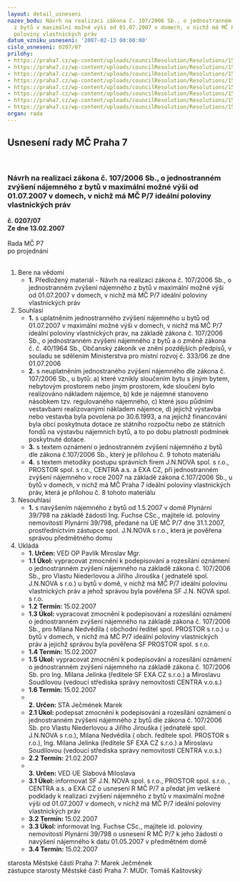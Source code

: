 ```yaml
---
layout: detail_usneseni
nazev_bodu: Návrh na realizaci zákona č. 107/2006 Sb., o jednostranném zvýšení nájemného
  z bytů v maximální možné výši od 01.07.2007 v domech, v nichž má MČ P/7 ideální
  poloviny vlastnických práv
datum_vzniku_usneseni: '2007-02-13 00:00:00'
cislo_usneseni: 0207/07
prilohy:
- https://praha7.cz/wp-content/uploads/councilResolution/Resolutions/15684/10-%c4%8d._1_nav%c3%bd%c5%a1en%c3%ad_dle_oblast%c3%ad_a_kateg.doc
- https://praha7.cz/wp-content/uploads/councilResolution/Resolutions/15684/10-%c4%8d._2_z%c3%a1kon_%c4%8d._107_-2006_sb.doc
- https://praha7.cz/wp-content/uploads/councilResolution/Resolutions/15684/10-%c4%8d._3_sd%c4%9blen%c3%ad_mmr_%c4%8d._333_2006_ze_dne_01.07.2006.pdf
- https://praha7.cz/wp-content/uploads/councilResolution/Resolutions/15684/10-%c4%8d._4_-_p%c5%99%c3%adloha_%c4%8d._1_sd%c4%9blen%c3%ad_mmr.pdf
- https://praha7.cz/wp-content/uploads/councilResolution/Resolutions/15684/10-%c4%8d._5_-_p%c5%99%c3%adloha_%c4%8d._2_sd%c4%9blen%c3%ad_mmr.pdf
- https://praha7.cz/wp-content/uploads/councilResolution/Resolutions/15684/10-%c4%8d._6_-_p%c5%99%c3%adloha_%c4%8d._3_sd%c4%9blen%c3%ad_mmr.pdf
- https://praha7.cz/wp-content/uploads/councilResolution/Resolutions/15684/10-%c4%8d._7-_koment%c3%a1%c5%99_k_z%c3%a1konu_%c4%8d._107_2006_sb.pdf
- https://praha7.cz/wp-content/uploads/councilResolution/Resolutions/15684/10-%c4%8d._9_-_ozn%c3%a1men%c3%ad_o_jednostr.zv%c3%bd%c5%a1.n%c3%a1jemn%c3%a9ho.rtf
organ: rada
---
```

<div id="ucUsn_pList" class="usn">
	<span><h2>Usnesení rady MČ Praha 7 </h2>
<br></span><div class="standBody">
<span><h3>Návrh na realizaci zákona č. 107/2006 Sb., o jednostranném zvýšení nájemného z bytů v maximální možné výši od 01.07.2007 v domech, v nichž má MČ P/7 ideální poloviny vlastnických práv</h3></span><div class="center">
		<strong>č. 0207/07</strong><br>
	</div>
<div class="center">
		<strong>Ze dne 13.02.2007</strong><br><br>
	</div>Rada MČ P7<br> po projednání<br><br><ol>
<li>Bere na vědomí<ul><li>
<strong>1.</strong> Předložený materiál - Návrh na realizaci zákona č. 107/2006 Sb., o jednostranném zvýšení nájemného z bytů v maximální možné výši od 01.07.2007 v domech, v nichž má MČ P/7 ideální poloviny vlastnických práv</li></ul>
</li>
<li>Souhlasí<ul>
<li>
<strong>1.</strong> s uplatněním jednostranného zvýšení nájemného u bytů od 01.07.2007 v maximální možné výši  v domech, v nichž má MČ P/7 ideální poloviny vlastnických práv, na základě zákona č. 107/2006 Sb., o jednostranném zvýšení nájemného z bytů a o změně zákona č. č. 40/1964 Sb., Občanský zákoník ve znění pozdějších předpisů, v souladu se sdělením Ministerstva pro místní rozvoj č. 333/06 ze dne 01.07.2006 </li>
<li>
<strong>2.</strong> s neuplatněním jednostraného zvýšení nájemného dle zákona č. 107/2006 Sb., u bytů:                                                                                                                         a) které vznikly sloučením bytu s jiným bytem, nebytovým prostorem nebo jiným prostorem, kde sloučení bylo realizováno nákladem nájemce,                                        b) kde je nájemné stanoveno násobkem tzv. regulovaného nájemného,                           c) které jsou půdními vestavbami realizovanými nákladem nájemce,                    d) jejichž výstavba nebo vestavba byla povolena po 30.6.1993, a na jejichž financování byla obcí poskytnuta dotace ze státního rozpočtu nebo ze státních fondů na výstavbu nájemních bytů, a to po dobu platnosti podmínek poskytnuté dotace.    </li>
<li>
<strong>3.</strong> s textem oznámení o jednostranném zvýšení nájemného z bytů dle zákona č.107/2006 Sb., který je přílohou č. 9 tohoto materiálu  </li>
<li>
<strong>4.</strong> s textem metodiky postupu správních firem J.N.NOVA spol. s r.o., PROSTOR spol. s r.o., CENTRA a.s. a EXA CZ,  při jednostranném zvýšení nájemného v roce 2007 na základě zákona č.107/2006 Sb., u bytů  v domech, v nichž má MČ Praha 7 ideální poloviny vlastnických práv, která je přílohou č. 8 tohoto materiálu </li>
</ul>
</li>
<li>Nesouhlasí<ul><li>
<strong>1.</strong> s navýšením nájemného z bytů  od 1.5.2007 v domě Plynární 39/798 na základě žádosti Ing. Fuchse CSc., majitele id. poloviny nemovitostí Plynární 39/798, předané na ÚE MČ P/7 dne 31.1.2007, prostřednictvím zástupce spol.  J.N.NOVA  s r.o., která je pověřena správou předmětného domu</li></ul>
</li>
<li>Ukládá<ul>
<li>
<strong>1. Určen: </strong>VED OP Pavlík Miroslav Mgr.</li>
<li>
<strong>1.1 Úkol: </strong>vypracovat zmocnění k podepisování a rozesílání oznámení o jednostranném zvýšení nájemného na základě zákona č. 107/2006 Sb., pro Vlastu Niederlovou a Jiřího Jirouška  ( jednatelé spol. J.N.NOVA s r.o.) u bytů v domě, v nichž má MČ P/7 ideální polovinu vlastnických práv a  jehož správou byla pověřena SF J.N. NOVA spol. s r.o.</li>
<li>
<strong>1.2 Termín: </strong>15.02.2007</li>
<li>
<strong>1.3 Úkol: </strong>vypracovat zmocnění k podepisování a rozesílání oznámení o jednostranném zvýšení nájemného na základě zákona č. 107/2006 Sb., pro Milana Nedvědila ( obchodní ředitel  spol. PROSTOR s r.o.) u bytů v domech, v nichž má MČ P/7 ideální poloviny vlastnických práv a  jejichž správou byla pověřena SF  PROSTOR spol. s r.o.</li>
<li>
<strong>1.4 Termín: </strong>15.02.2007</li>
<li>
<strong>1.5 Úkol: </strong>vypracovat zmocnění k podepisování a rozesílání oznámení o jednostranném zvýšení nájemného na základě zákona č. 107/2006 Sb. pro Ing. Milana Jelínka (ředitele SF EXA CZ s.r.o.) a Miroslavu Soudilovou (vedoucí střediska správy nemovitostí CENTRA v.o.s.)</li>
<li>
<strong>1.6 Termín: </strong>15.02.2007</li>
<li>
<strong><br>2. Určen: </strong>STA Ječmének Marek</li>
<li>
<strong>2.1 Úkol: </strong>podepsat zmocnění k podepisování a rozesílání oznámení o jednostranném zvýšení nájemného z bytů dle zákona č. 107/2006 Sb. pro Vlastu Niederlovou a Jiřího Jirouška  ( jednatelé spol. J.N.NOVA s r.o.), Milana Nedvědila ( obch. ředitele  spol. PROSTOR s r.o.), Ing. Milana Jelínka (ředitele SF EXA CZ s.r.o.) a Miroslavu Soudilovou (vedoucí střediska správy nemovitostí CENTRA v.o.s.)</li>
<li>
<strong>2.2 Termín: </strong>21.02.2007</li>
<li>
<strong><br>3. Určen: </strong>VED UE Slabová Miloslava</li>
<li>
<strong>3.1 Úkol: </strong>informovat SF J.N. NOVA spol. s r.o., PROSTOR spol. s.r.o. , CENTRA a.s. a EXA CZ o usnesení R MČ P/7 a předat jim veškeré podklady k realizaci zvýšení nájemného z bytů v maximální možné výši od 01.07.2007 v domech, v nichž má MČ P/7 ideální poloviny vlastnických práv</li>
<li>
<strong>3.2 Termín: </strong>15.02.2007</li>
<li>
<strong>3.3 Úkol: </strong>informovat  Ing. Fuchse CSc., majitele id. poloviny nemovitostí Plynární 39/798 o usnesení R MČ P/7 k jeho žádosti o navýšení nájemného k datu 01.05.2007 v předmětném domě</li>
<li>
<strong>3.4 Termín: </strong>15.02.2007</li>
</ul>
</li>
</ol>starosta Městské části Praha 7: Marek Ječmének<br>zástupce starosty Městské části Praha 7: MUDr. Tomáš Kaštovský 
</div>
</div>